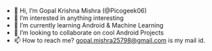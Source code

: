 - 👋 Hi, I’m Gopal Krishna Mishra (@Picogeek06)
- 👀 I’m interested in anything interesting
- 🌱 I’m currently learning Android & Machine Learning
- 💞️ I’m looking to collaborate on cool Android Projects
- 📫 How to reach me? gopal.mishra25798@gmail.com is my mail id.

<!---
Picogeek06/Picogeek06 is a ✨ special ✨ repository because its `README.md` (this file) appears on your GitHub profile.
You can click the Preview link to take a look at your changes.
--->

